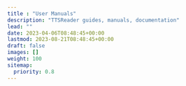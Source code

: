 ```yaml
---
title : "User Manuals"
description: "TTSReader guides, manuals, documentation"
lead: ""
date: 2023-04-06T08:48:45+00:00
lastmod: 2023-08-21T08:48:45+00:00
draft: false
images: []
weight: 100
sitemap:
  priority: 0.8
---
```

